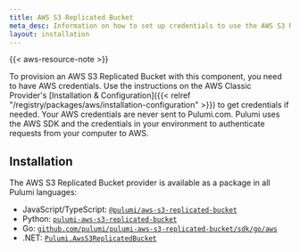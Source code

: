```yaml
---
title: AWS S3 Replicated Bucket
meta_desc: Information on how to set up credentials to use the AWS S3 Replicated Bucket component.
layout: installation
---
```


{{< aws-resource-note >}}

To provision an AWS S3 Replicated Bucket with this component, you need to have AWS credentials. Use the instructions on the AWS Classic Provider's [Installation & Configuration]({{< relref "/registry/packages/aws/installation-configuration" >}}) to get credentials if needed. Your AWS credentials are never sent to Pulumi.com. Pulumi uses the AWS SDK and the credentials in your environment to authenticate requests from your computer to AWS.

## Installation

The AWS S3 Replicated Bucket provider is available as a package in all Pulumi languages:

* JavaScript/TypeScript: [`@pulumi/aws-s3-replicated-bucket`](https://www.npmjs.com/package/@pulumi/aws-s3-replicated-bucket)
* Python: [`pulumi-aws-s3-replicated-bucket`](https://pypi.org/project/pulumi-aws-s3-replicated-bucket/)
* Go: [`github.com/pulumi/pulumi-aws-s3-replicated-bucket/sdk/go/aws`](https://github.com/pulumi/pulumi-aws-s3-replicated-bucket)
* .NET: [`Pulumi.AwsS3ReplicatedBucket`](https://www.nuget.org/packages/Pulumi.AwsS3ReplicatedBucket)
